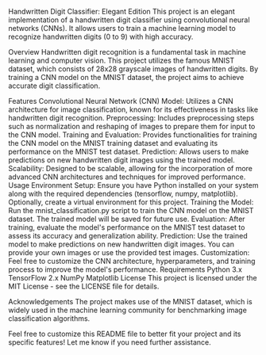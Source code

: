 Handwritten Digit Classifier: Elegant Edition
This project is an elegant implementation of a handwritten digit classifier using convolutional neural networks (CNNs). It allows users to train a machine learning model to recognize handwritten digits (0 to 9) with high accuracy.

Overview
Handwritten digit recognition is a fundamental task in machine learning and computer vision. This project utilizes the famous MNIST dataset, which consists of 28x28 grayscale images of handwritten digits. By training a CNN model on the MNIST dataset, the project aims to achieve accurate digit classification.

Features
Convolutional Neural Network (CNN) Model: Utilizes a CNN architecture for image classification, known for its effectiveness in tasks like handwritten digit recognition.
Preprocessing: Includes preprocessing steps such as normalization and reshaping of images to prepare them for input to the CNN model.
Training and Evaluation: Provides functionalities for training the CNN model on the MNIST training dataset and evaluating its performance on the MNIST test dataset.
Prediction: Allows users to make predictions on new handwritten digit images using the trained model.
Scalability: Designed to be scalable, allowing for the incorporation of more advanced CNN architectures and techniques for improved performance.
Usage
Environment Setup: Ensure you have Python installed on your system along with the required dependencies (tensorflow, numpy, matplotlib). Optionally, create a virtual environment for this project.
Training the Model: Run the mnist_classification.py script to train the CNN model on the MNIST dataset. The trained model will be saved for future use.
Evaluation: After training, evaluate the model's performance on the MNIST test dataset to assess its accuracy and generalization ability.
Prediction: Use the trained model to make predictions on new handwritten digit images. You can provide your own images or use the provided test images.
Customization: Feel free to customize the CNN architecture, hyperparameters, and training process to improve the model's performance.
Requirements
Python 3.x
TensorFlow 2.x
NumPy
Matplotlib
License
This project is licensed under the MIT License - see the LICENSE file for details.

Acknowledgements
The project makes use of the MNIST dataset, which is widely used in the machine learning community for benchmarking image classification algorithms.

Feel free to customize this README file to better fit your project and its specific features! Let me know if you need further assistance.
